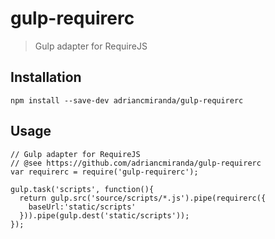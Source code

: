 # gulp-requirerc
> Gulp adapter for RequireJS

## Installation

```terminal
npm install --save-dev adriancmiranda/gulp-requirerc
````

## Usage

```node
// Gulp adapter for RequireJS
// @see https://github.com/adriancmiranda/gulp-requirerc
var requirerc = require('gulp-requirerc');

gulp.task('scripts', function(){
  return gulp.src('source/scripts/*.js').pipe(requirerc({
    baseUrl:'static/scripts'
  })).pipe(gulp.dest('static/scripts'));
});
```

